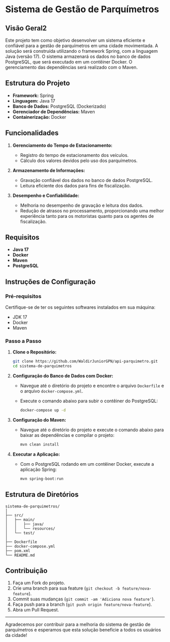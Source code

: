 # Sistema de Gestão de Parquímetros

## Visão Geral2

Este projeto tem como objetivo desenvolver um sistema eficiente e confiável para a gestão de parquímetros em uma cidade movimentada. A solução será construída utilizando o framework Spring, com a linguagem Java (versão 17). O sistema armazenará os dados no banco de dados PostgreSQL, que será executado em um contêiner Docker. O gerenciamento das dependências será realizado com o Maven.

## Estrutura do Projeto

- **Framework:** Spring
- **Linguagem:** Java 17
- **Banco de Dados:** PostgreSQL (Dockerizado)
- **Gerenciador de Dependências:** Maven
- **Containerização:** Docker

## Funcionalidades

1. **Gerenciamento do Tempo de Estacionamento:**
   - Registro do tempo de estacionamento dos veículos.
   - Cálculo dos valores devidos pelo uso dos parquímetros.

2. **Armazenamento de Informações:**
   - Gravação confiável dos dados no banco de dados PostgreSQL.
   - Leitura eficiente dos dados para fins de fiscalização.

3. **Desempenho e Confiabilidade:**
   - Melhoria no desempenho de gravação e leitura dos dados.
   - Redução de atrasos no processamento, proporcionando uma melhor experiência tanto para os motoristas quanto para os agentes de fiscalização.

## Requisitos

- **Java 17**
- **Docker**
- **Maven**
- **PostgreSQL**

## Instruções de Configuração

### Pré-requisitos

Certifique-se de ter os seguintes softwares instalados em sua máquina:
- JDK 17
- Docker
- Maven

### Passo a Passo

1. **Clone o Repositório:**

   ```bash
   git clone https://github.com/WaldirJuniorGPN/api-parquimetro.git
   cd sistema-de-parquimetros
   ```

2. **Configuração do Banco de Dados com Docker:**

   - Navegue até o diretório do projeto e encontre o arquivo `Dockerfile` e o arquivo `docker-compose.yml`.
   - Execute o comando abaixo para subir o contêiner do PostgreSQL:

     ```bash
     docker-compose up -d
     ```

3. **Configuração do Maven:**

   - Navegue até o diretório do projeto e execute o comando abaixo para baixar as dependências e compilar o projeto:

     ```bash
     mvn clean install
     ```

4. **Executar a Aplicação:**

   - Com o PostgreSQL rodando em um contêiner Docker, execute a aplicação Spring:

     ```bash
     mvn spring-boot:run
     ```

## Estrutura de Diretórios

```plaintext
sistema-de-parquimetros/
│
├── src/
│   ├── main/
│   │   ├── java/
│   │   └── resources/
│   └── test/
│
├── Dockerfile
├── docker-compose.yml
├── pom.xml
└── README.md
```

## Contribuição

1. Faça um Fork do projeto.
2. Crie uma branch para sua feature (`git checkout -b feature/nova-feature`).
3. Commit suas mudanças (`git commit -am 'Adiciona nova feature'`).
4. Faça push para a branch (`git push origin feature/nova-feature`).
5. Abra um Pull Request.



---

Agradecemos por contribuir para a melhoria do sistema de gestão de parquímetros e esperamos que esta solução beneficie a todos os usuários da cidade!
